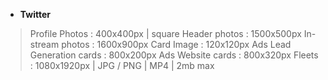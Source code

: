 - **Twitter**
>Profile Photos : 400x400px | square
>Header photos : 1500x500px
>In-stream photos : 1600x900px
>Card Image : 120x120px
>Ads Lead Generation cards : 800x200px
>Ads Website cards : 800x320px
>Fleets : 1080x1920px | JPG / PNG | MP4 | 2mb max